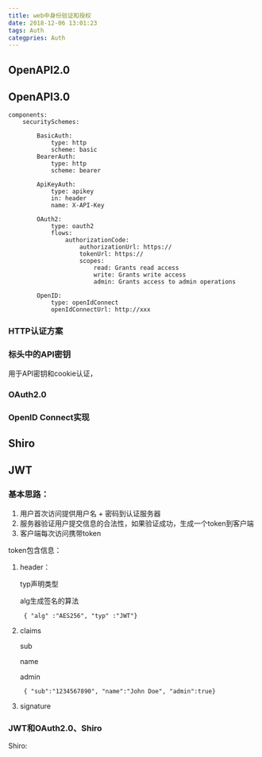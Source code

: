 ```yaml
---
title: web中身份验证和授权
date: 2018-12-06 13:01:23
tags: Auth
categpries: Auth
---
```


## OpenAPI2.0


## OpenAPI3.0
```
components:
	securitySchemes:
	
		BasicAuth:
			type: http
			scheme: basic
		BearerAuth:
			type: http
			scheme: bearer
		
		ApiKeyAuth:
			type: apikey
			in: header
			name: X-API-Key
		
		OAuth2:
			type: oauth2
			flows:
				authorizationCode:
					authorizationUrl: https://
					tokenUrl: https://
					scopes:
						read: Grants read access
						write: Grants write access
						admin: Grants access to admin operations
		
		OpenID:
			type: openIdConnect
			openIdConnectUrl: http://xxx

```


### HTTP认证方案

### 标头中的API密钥
用于API密钥和cookie认证，

### OAuth2.0

### OpenID Connect实现

## Shiro

## JWT

### 基本思路：

1. 用户首次访问提供用户名 + 密码到认证服务器
2. 服务器验证用户提交信息的合法性，如果验证成功，生成一个token到客户端
3. 客户端每次访问携带token

token包含信息：

1. header：

	typ声明类型
	
	alg生成签名的算法

		{ "alg" :"AES256", "typ" :"JWT"}
	
2. claims

	sub
	
	name
	
	admin

		{ "sub":"1234567890", "name":"John Doe", "admin":true}

3. signature

### JWT和OAuth2.0、Shiro

Shiro: 


